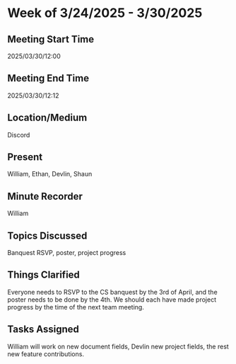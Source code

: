 # Week of 3/24/2025 - 3/30/2025

## Meeting Start Time

2025/03/30/12:00

## Meeting End Time

2025/03/30/12:12

## Location/Medium

Discord

## Present

William, Ethan, Devlin, Shaun

## Minute Recorder

William

## Topics Discussed

Banquest RSVP, poster, project progress

## Things Clarified

Everyone needs to RSVP to the CS banquest by the 3rd of April, and the poster needs to be done by the 4th. We should each have made project progress by the time of the next team meeting.

## Tasks Assigned

William will work on new document fields, Devlin new project fields, the rest new feature contributions.
